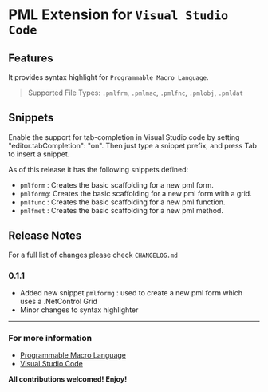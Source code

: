 # PML Extension for `Visual Studio Code`

## Features

It provides syntax highlight for `Programmable Macro Language`.

> Supported File Types: `.pmlfrm`, `.pmlmac`, `.pmlfnc`, `.pmlobj`, `.pmldat`

## Snippets

Enable the support for tab-completion in Visual Studio code by setting "editor.tabCompletion": "on".
Then just type a snippet prefix, and press Tab to insert a snippet.

As of this release it has the following snippets defined:

- `pmlform` : Creates the basic scaffolding for a new pml form.
- `pmlformg`: Creates the basic scaffolding for a new pml form with a grid.
- `pmlfunc` : Creates the basic scaffolding for a new pml function.
- `pmlfmet` : Creates the basic scaffolding for a new pml method.

## Release Notes

For a full list of changes please check `CHANGELOG.md`

### 0.1.1

- Added new snippet `pmlformg` : used to create a new pml form which uses a .NetControl Grid
- Minor changes to syntax highlighter

---

### For more information

- [Programmable Macro Language](https://en.wikipedia.org/wiki/Programmable_Macro_Language)
- [Visual Studio Code](https://code.visualstudio.com/)

**All contributions welcomed! Enjoy!**
